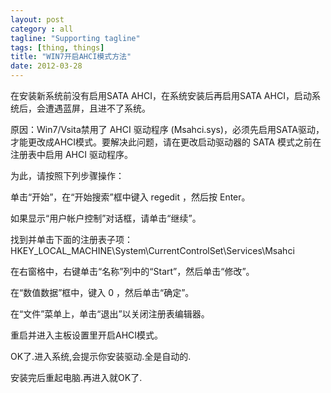 ```yaml
---
layout: post
category : all
tagline: "Supporting tagline"
tags: [thing, things]
title: "WIN7开启AHCI模式方法"
date: 2012-03-28
---
```

在安装新系统前没有启用SATA AHCI，在系统安装后再启用SATA AHCI，启动系统后，会遭遇蓝屏，且进不了系统。    
    
原因：Win7/Vsita禁用了 AHCI 驱动程序 (Msahci.sys)，必须先启用SATA驱动，才能更改成AHCI模式。要解决此问题，请在更改启动驱动器的 SATA 模式之前在注册表中启用 AHCI 驱动程序。    
为此，请按照下列步骤操作：    
    
单击“开始”，在“开始搜索”框中键入 regedit ，然后按 Enter。    
如果显示“用户帐户控制”对话框，请单击“继续”。    
找到并单击下面的注册表子项： HKEY\_LOCAL\_MACHINE\System\CurrentControlSet\Services\Msahci    
在右窗格中，右键单击“名称”列中的“Start”，然后单击“修改”。    
在“数值数据”框中，键入 0 ，然后单击“确定”。    
在“文件”菜单上，单击“退出”以关闭注册表编辑器。    
重启并进入主板设置里开启AHCI模式。    
    
OK了.进入系统,会提示你安装驱动.全是自动的.    
安装完后重起电脑.再进入就OK了.
